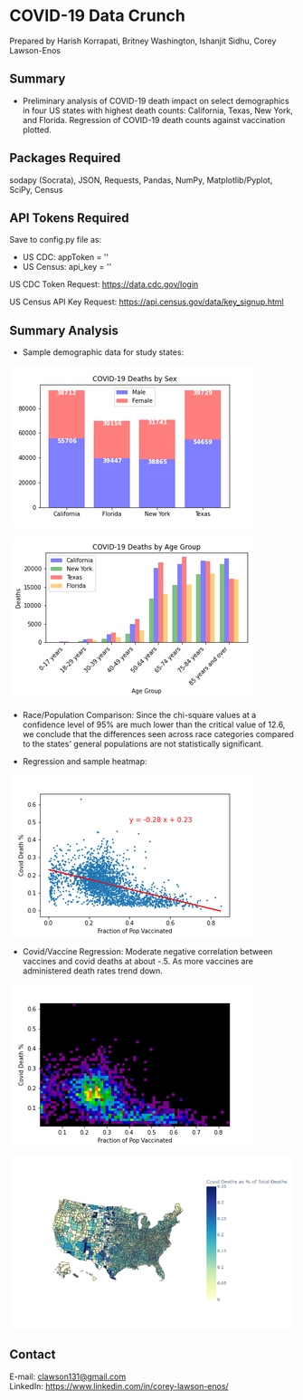 # COVID-19 Data Crunch

Prepared by Harish Korrapati, Britney Washington, Ishanjit Sidhu, Corey Lawson-Enos

## Summary
* Preliminary analysis of COVID-19 death impact on select demographics in four US states with highest death counts: California, Texas, New York, and Florida. Regression of COVID-19 death counts against vaccination plotted.

## Packages Required
sodapy (Socrata), JSON, Requests, Pandas, NumPy, Matplotlib/Pyplot, SciPy, Census

## API Tokens Required
Save to config.py file as:
* US CDC: appToken = '<token>'
* US Census: api_key = '<token>'

US CDC Token Request: https://data.cdc.gov/login

US Census API Key Request: https://api.census.gov/data/key_signup.html

## Summary Analysis
* Sample demographic data for study states:

![alt text](https://github.com/hvkorrapati/NU_project_1/blob/caaef9c5ccae1a6e5fa9ca6df83c3156460a3cc7/Images/deathct_by_sex.png)
  
![alt text](https://github.com/hvkorrapati/NU_project_1/blob/caaef9c5ccae1a6e5fa9ca6df83c3156460a3cc7/Images/deathct_by_agegrp.png)

* Race/Population Comparison: Since the chi-square values at a confidence level of 95% are much lower than the critical value of 12.6, we conclude that the differences seen across race categories compared to the states' general populations are not statistically significant.
  
* Regression and sample heatmap:
 
![alt text](https://github.com/hvkorrapati/NU_project_1/blob/be2ae9114d61bc14737430a02dee319472254db1/Images/Scatter_Vaccine_vs_Death.png)
 
* Covid/Vaccine Regression: Moderate negative correlation between vaccines and covid deaths at about -.5. As more vaccines are administered death rates trend down.
  
![alt text](https://github.com/hvkorrapati/NU_project_1/blob/be2ae9114d61bc14737430a02dee319472254db1/Images/Scatter_Vaccine_vs_Death_Heat.png)

![alt text](https://github.com/hvkorrapati/NU_project_1/blob/5ef89958a3c418fb5ecb2736058eddf201c6940c/Images/US_County_heatmap.png)

## Contact
E-mail: clawson131@gmail.com<br>
LinkedIn: https://www.linkedin.com/in/corey-lawson-enos/
